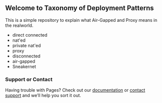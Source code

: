 ## Welcome to Taxonomy of Deployment Patterns

This is a simple repository to explain what Air-Gapped and Proxy means in the realworld. 


* direct connected
* nat'ed
* private nat'ed
* proxy
* disconnected
* air-gapped
* Sneakernet

### Support or Contact

Having trouble with Pages? Check out our [documentation](https://help.github.com/categories/github-pages-basics/) or [contact support](https://github.com/contact) and we’ll help you sort it out.
